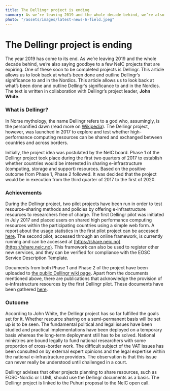 ```yaml
---
title: The Dellingr project is ending
summary: As we’re leaving 2019 and the whole decade behind, we’re also saying goodbye to a few NeIC projects that are expiring. One of these soon to be completed projects is Dellingr. This article allows us to look back at what’s been done and outline Dellingr’s significance to and in the Nordics.
photo: "/assets/images/latest-news-6-field.jpeg"
---
```


The Dellingr project is ending
===============================

The year 2019 has come to its end. As we’re leaving 2019 and the whole decade behind, we’re also saying goodbye to a few NeIC projects that are expiring. One of these soon to be completed projects is Dellingr. This article allows us to look back at what’s been done and outline Dellingr’s significance to and in the Nordics. This article allows us to look back at what’s been done and outline Dellingr’s significance to and in the Nordics. The text is written in collaboration with Dellingr’s project leader, <b>John White</b>. 

### What is Dellingr?

In Norse mythology, the name Dellingr refers to a god who, assumingly, is the personified dawn (read more on [Wikipedia](https://en.wikipedia.org/wiki/Dellingr)). The Dellingr project, however, was launched in 2017 to explore and test whether high-performance computing resources can be shared and exchanged between countries and across borders.

Initially, the project idea was postulated by the NeIC board. Phase 1 of the Dellingr project took place during the first two quarters of 2017 to establish whether countries would be interested in sharing e-infrastructure (computing, storage and support) resources. Based on the positive outcome from Phase 1, Phase 2 followed. It was decided that the project would be in execution from the third quarter of 2017 to the first of 2020.

### Achievements

During the Dellingr project, two pilot projects have been run in order to test resource-sharing methods and policies by offering e-infrastructure resources to researchers free of charge. The first Dellingr pilot was initiated in July 2017 and placed users on shared high performance computing resources within the participating countries using a simple web form. A report about the usage statistics in the first pilot project can be accessed [here](https://wiki.neic.no/w/ext/img_auth.php/4/41/Dellingr-DO2-final.pdf). The second pilot, accessed through an online framework, is currently running and can be accessed at [https://share.neic.no](https://share.neic.no). This framework can also be used to register other new services, and they can be verified for compliance with the EOSC Service Description Template.

Documents from both Phase 1 and Phase 2 of the project have been uploaded to [the public Dellingr wiki page](https://wiki.neic.no/wiki/Dellingr#Phase_1). Apart from the documents mentioned above, there are publications that acknowledge the provision of e-infrastructure resources by the first Dellingr pilot. These documents have been gathered [here](https://wiki.neic.no/int/Pilot_1_Questions_to_participants#Publications_from_1st_pilot).

### Outcome

According to John White, the Dellingr project has so far fulfilled the goals set for it. Whether resource sharing on a semi-permanent basis will be set up is to be seen. The fundamental political and legal issues have been studied and practical implementations have been deployed on a temporary basis whereas the long-term deployment still has to be solved. National ministries are bound legally to fund national researchers with some proportion of cross-border work. The difficult subject of the VAT issues has been consulted on by external expert opinions and the legal expertise within the national e-infrastructure providers. The observation is that this issue can never really be understood until challenged in a court.

Dellingr advises that other projects planning to share resources, such as EOSC-Nordic or LUMI, should use the Dellingr documents as a basis. The Dellingr project is linked to the Puhuri proposal to the NeIC open call.
